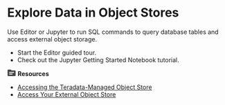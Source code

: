 # Explore Data in Object Stores

Use Editor or Jupyter to run SQL commands to query database tables and access external object storage.

* Start the Editor guided tour.
* Check out the Jupyter Getting Started Notebook tutorial.

![../Images/fluto-icn-resources.png](../Images/fluto-icn-resources.png) **Resources**
 
* [Accessing the Teradata-Managed Object Store](https://docs.teradata.com/r/dLArVI09J62c8byzVbHMtw/jL9fm7cdFONqKe84pZoYZw)
* [Access Your External Object Store](https://docs.teradata.com/r/dLArVI09J62c8byzVbHMtw/zQ9k2on1UJ~i7uDS~VVTQg)